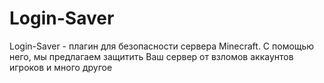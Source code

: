 # Login-Saver
Login-Saver - плагин для безопасности сервера Minecraft. С помощью него, мы предлагаем защитить Ваш сервер от взломов аккаунтов игроков и много другое
